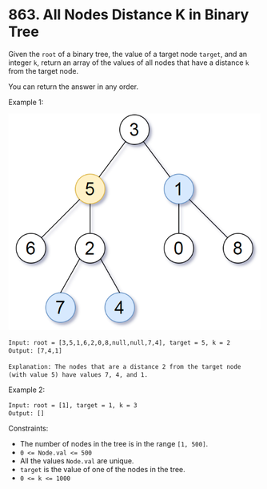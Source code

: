 # 863. All Nodes Distance K in Binary Tree

Given the `root` of a binary tree, the value of a target node `target`, and an integer `k`, return an array of the values of all nodes that have a distance `k` from the target node.

You can return the answer in any order.

Example 1:

![](example_1.png)

    Input: root = [3,5,1,6,2,0,8,null,null,7,4], target = 5, k = 2
    Output: [7,4,1]

    Explanation: The nodes that are a distance 2 from the target node (with value 5) have values 7, 4, and 1.

Example 2:

    Input: root = [1], target = 1, k = 3
    Output: []

Constraints:
- The number of nodes in the tree is in the range `[1, 500]`.
- `0 <= Node.val <= 500`
- All the values `Node.val` are unique.
- `target` is the value of one of the nodes in the tree.
- `0 <= k <= 1000`